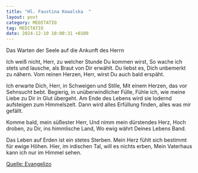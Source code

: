 ```yaml
---
title: "Hl. Faustina Kowalska  "
layout: post
category: MEDITATIO
tag: MEDITATIO
date: 2024-12-10 10:00:31 +0100
---
```

Das Warten der Seele auf die Ankunft des Herrn

Ich weiß nicht, Herr, zu welcher Stunde Du kommen wirst, 
So wache ich stets und lausche, als Braut von Dir erwählt.
Du liebst es, Dich unbemerkt zu nähern.
Vom reinen Herzen, Herr, wirst Du auch bald erspäht.

Ich erwarte Dich, Herr, in Schweigen und Stille,
Mit einem Herzen, das vor Sehnsucht bebt.<!--more-->
Begierig, in unüberwindlicher Fülle,
Fühle ich, wie meine Liebe zu Dir in Glut übergeht.
Am Ende des Lebens wird sie lodernd aufsteigen zum Himmelszelt.
Dann wird alles Erfüllung finden, alles was mir gefällt.

Komme bald, mein süßester Herr,
Und nimm mein dürstendes Herz,
Hoch droben, zu Dir, ins himmlische Land,
Wo ewig währt Deines Lebens Band.

Das Leben auf Erden ist ein stetes Sterben.
Mein Herz fühlt sich bestimmt für ewige Höhen.
Hier, im irdischen Tal, will es nichts erben,
Mein Vaterhaus kann ich nur im Himmel sehen.

[Quelle: Evangelizo](https://evangeliumtagfuertag.org/DE/gospel)